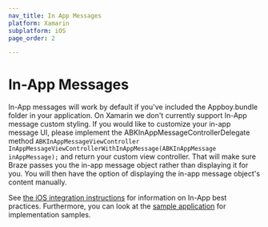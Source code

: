 ```yaml
---
nav_title: In App Messages
platform: Xamarin
subplatform: iOS
page_order: 2

---
```


# In-App Messages

In-App messages will work by default if you've included the Appboy.bundle folder in your application.  On Xamarin we don't currently support In-App message custom styling.  If you would like to customize your in-app message UI, please implement the ABKInAppMessageControllerDelegate method `ABKInAppMessageViewController InAppMessageViewControllerWithInAppMessage(ABKInAppMessage inAppMessage);` and return your custom view controller. That will make sure Braze passes you the in-app message object rather than displaying it for you. You will then have the option of displaying the in-app message object's content manually.

See [the iOS integration instructions][1] for information on In-App best practices.  Furthermore, you can look at the [sample application][2] for implementation samples.

[1]: {{site.baseurl}}/developer_guide/platform_integration_guides/ios/in-app_messaging/#in-app-messaging
[2]: https://github.com/Appboy/appboy-xamarin-bindings/tree/master/appboy-component/samples
